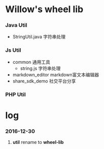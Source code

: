 # Willow's wheel lib



### Java Util
- StringUtil.java 字符串处理

### Js Util
- common 通用工具
	- string.js 字符串处理
- markdown_editor markdown富文本编辑器
- share_sdk_demo 社交平台分享 

### PHP Util


# log

### 2016-12-30
1. __util__ rename to __wheel-lib__
